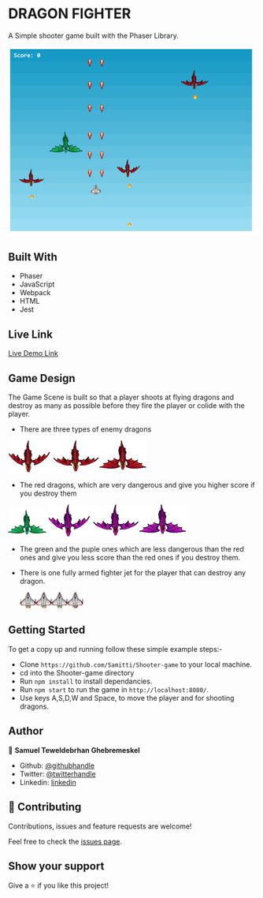 # DRAGON FIGHTER
 A Simple shooter game built with the Phaser Library.

![screenshot 1](assets/screenShot.png)

## Built With
- Phaser
- JavaScript
- Webpack
- HTML
- Jest

## Live Link

[Live Demo Link](https://raw.githack.com/Samitti/Shooter-game/milestone_4/dist/index.html)

## Game Design
The Game Scene is built so that a player shoots at flying dragons and destroy as many as possible before they fire the player or colide with the player.

- There are three types of enemy dragons 

![screenshot 1](assets/sprEnemy0.png)

- The red dragons, which are very dangerous and give you higher score if you destroy them

![screenshot 1](assets/sprEnemy1.png) ![screenshot 1](assets/sprEnemy2.png)

- The green and the puple ones which are less dangerous than the red ones and give you less score than the red ones if you destroy them. 

- There is one fully armed fighter jet for the player that can destroy any dragon. 

  ![screenshot 1](assets/sprPlayer.png)


## Getting Started
To get a copy up and running follow these simple example steps:-
- Clone `https://github.com/Samitti/Shooter-game` to your local machine.
- cd into the Shooter-game directory
- Run `npm install` to install dependancies.
- Run `npm start` to run the game in `http://localhost:8080/`.
- Use keys A,S,D,W and Space, to move the player and for shooting dragons. 


## Author

👤 **Samuel Teweldebrhan Ghebremeskel**

- Github: [@githubhandle](https://github.com/Samitti)
- Twitter: [@twitterhandle](https://twitter.com/Samuel63734232)
- Linkedin: [linkedin](https://www.linkedin.com/in/samuel-ghebremeskel-29685811a/)

## 🤝 Contributing

Contributions, issues and feature requests are welcome!

Feel free to check the [issues page](https://github.com/Samitti/Shooter-game/issues).

## Show your support

Give a ⭐️ if you like this project!

